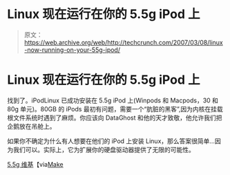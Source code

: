 # Linux 现在运行在你的 5.5g iPod 上

> 原文：<https://web.archive.org/web/http://techcrunch.com/2007/03/08/linux-now-running-on-your-55g-ipod/>

# Linux 现在运行在你的 5.5g iPod 上

找到了。iPodLinux 已成功安装在 5.5g iPod 上(Winpods 和 Macpods，30 和 80g 单元)。80GB 的 iPods 最初有问题，需要一个“肮脏的黑客”,因为内核在挂载根文件系统时遇到了麻烦。你应该向 DataGhost 和他的天才致敬，他允许我们把企鹅放在吊舱上。

如果你不确定为什么有人想要在他们的 iPod 上安装 Linux，那么答案很简单…因为我们可以。实际上，它为扩展你的硬盘驱动器提供了无限的可能性。

[5.5g 维基](https://web.archive.org/web/20201022190234/http://ipodlinux.org/5.5G)【via[Make](https://web.archive.org/web/20201022190234/http://www.makezine.com/blog/archive/2007/03/55g_ipods_can_now_run_lin.html?CMP=OTC-0D6B48984890)